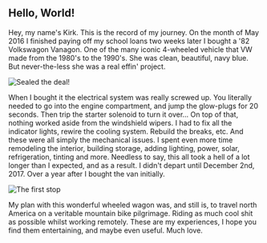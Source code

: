 Hello, World!
-------------

Hey, my name's Kirk. This is the record of my journey. On the month of May 2016 I finished paying off my school loans two weeks later I bought a '82 Volkswagon Vanagon. One of the many iconic 4-wheeled vehicle that VW made from the 1980's to the 1990's. She was clean, beautiful, navy blue. But never-the-less she was a real effin' project.

![Sealed the deal!][Vanagoon1]

When I bought it the electrical system was really screwed up. You literally needed to go into the engine compartment, and jump the glow-plugs for 20 seconds. Then trip the starter solenoid to turn it over... On top of that, nothing worked aside from the windshield wipers. I had to fix all the indicator lights, rewire the cooling system. Rebuild the breaks, etc. And these were all simply the mechanical issues. I spent even more time remodeling the interior, building storage, adding lighting, power, solar, refrigeration, tinting and more. Needless to say, this all took a hell of a lot longer than I expected, and as a result. I didn't depart until December 2nd, 2017. Over a year after I bought the van initially.

![The first stop][Vanagoon2]

My plan with this wonderful wheeled wagon was, and still is, to travel north America on a veritable mountain bike pilgrimage. Riding as much cool shit as possible whilst working remotely. These are my experiences, I hope you find them entertaining, and maybe even useful. Much love.


[Vanagoon1]: https://instagram.com/p/BGcehGtjc6w/media/?size=l
[Vanagoon2]: https://instagram.com/p/BcOk9StFkDR/media/?size=l
